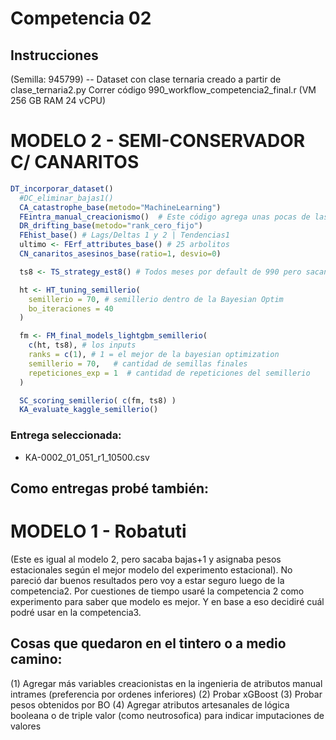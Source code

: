 # Competencia 02

## Instrucciones

(Semilla: 945799) -- Dataset con clase ternaria creado a partir de clase_ternaria2.py
Correr código 990_workflow_competencia2_final.r (VM 256 GB RAM 24 vCPU)


# MODELO 2 - SEMI-CONSERVADOR C/ CANARITOS
```r
DT_incorporar_dataset()
  #DC_eliminar_bajas1()
  CA_catastrophe_base(metodo="MachineLearning")
  FEintra_manual_creacionismo()  # Este código agrega unas pocas de las mejores variables creadas en las iteraciones del experimento creacionista
  DR_drifting_base(metodo="rank_cero_fijo")
  FEhist_base() # Lags/Deltas 1 y 2 | Tendencias1
  ultimo <- FErf_attributes_base() # 25 arbolitos
  CN_canaritos_asesinos_base(ratio=1, desvio=0)

  ts8 <- TS_strategy_est8() # Todos meses por default de 990 pero sacando Marzo y Abril

  ht <- HT_tuning_semillerio(
    semillerio = 70, # semillerio dentro de la Bayesian Optim
    bo_iteraciones = 40  
  )

  fm <- FM_final_models_lightgbm_semillerio( 
    c(ht, ts8), # los inputs
    ranks = c(1), # 1 = el mejor de la bayesian optimization
    semillerio = 70,   # cantidad de semillas finales
    repeticiones_exp = 1  # cantidad de repeticiones del semillerio
  )

  SC_scoring_semillerio( c(fm, ts8) )
  KA_evaluate_kaggle_semillerio()
```

### Entrega seleccionada: 
* KA-0002_01_051_r1_10500.csv  
  
## Como entregas probé también:

# MODELO 1 - Robatuti
(Este es igual al modelo 2, pero sacaba bajas+1 y asignaba pesos estacionales según el mejor modelo del experimento estacional). No pareció dar buenos resultados pero voy a estar seguro luego de la competencia2. Por cuestiones de tiempo usaré la competencia 2 como experimento para saber que modelo es mejor. Y en base a eso decidiré cuál podré usar en la competencia3.

## Cosas que quedaron en el tintero o a medio camino:

(1) Agregar más variables creacionistas en la ingenieria de atributos manual intrames (preferencia por ordenes inferiores)
(2) Probar xGBoost
(3) Probar pesos obtenidos por BO
(4) Agregar atributos artesanales de lógica booleana o de triple valor (como neutrosofica) para indicar imputaciones de valores 
